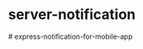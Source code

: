 # server-notification
#   e x p r e s s - n o t i f i c a t i o n - f o r - m o b i l e - a p p  
 